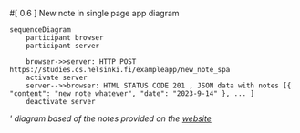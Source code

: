 #[ 0.6 ] New note in single page app diagram 


```mermaid
sequenceDiagram
    participant browser
    participant server

    browser->>server: HTTP POST https://studies.cs.helsinki.fi/exampleapp/new_note_spa
    activate server
    server-->>browser: HTML STATUS CODE 201 , JSON data with notes [{ "content": "new note whatever", "date": "2023-9-14" }, ... ]
    deactivate server

```


*' diagram based of the notes provided on the [website](https://fullstackopen.com/en/part0/fundamentals_of_web_apps#single-page-app)*
